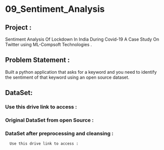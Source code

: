 # 09_Sentiment_Analysis
## Project :
Sentiment Analysis Of Lockdown In India During Covid-19 A Case Study On  Twitter using ML-Compsoft Technologies .
## Problem Statement :
Built a python application that asks for a keyword and you need to identify the sentiment of that 
keyword using an open source dataset. 
## DataSet:
  ### Use this drive link to access :
  ### Original DataSet from open Source :
       
  ### DataSet after preprocessing and cleansing :
      Use this drive link to access :
